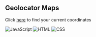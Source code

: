 ## Geolocator Maps

Click [here](https://daboss02.github.io/map-location/) to find your current coordinates

![JavaScript](https://img.shields.io/badge/javascript-informational?style=for-the-badge&logo=javascript&logoColor=ffffff&color=ffe600)
![HTML](https://img.shields.io/badge/html-informational?style=for-the-badge&logo=html5&logoColor=ffffff&color=ff0019)
![CSS](https://img.shields.io/badge/css-informational?style=for-the-badge&logo=css3&logoColor=ffffff&color=0099ff)